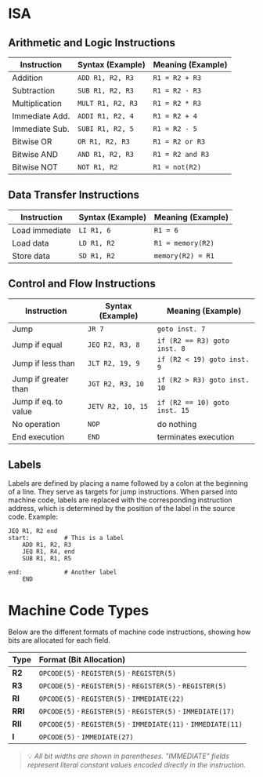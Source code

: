# ISA

## Arithmetic and Logic Instructions

| Instruction    | Syntax (Example)  | Meaning (Example) |
| -------------- | ----------------- | ----------------- |
| Addition       | `ADD R1, R2, R3`  | `R1 = R2 + R3`    |
| Subtraction    | `SUB R1, R2, R3`  | `R1 = R2 - R3`    |
| Multiplication | `MULT R1, R2, R3` | `R1 = R2 * R3`    |
| Immediate Add. | `ADDI R1, R2, 4`  | `R1 = R2 + 4`     |
| Immediate Sub. | `SUBI R1, R2, 5`  | `R1 = R2 - 5`     |
| Bitwise OR     | `OR R1, R2, R3`   | `R1 = R2 or R3`   |
| Bitwise AND    | `AND R1, R2, R3`  | `R1 = R2 and R3`  |
| Bitwise NOT    | `NOT R1, R2`      | `R1 = not(R2)`    |

## Data Transfer Instructions

| Instruction    | Syntax (Example) | Meaning (Example) |
| -------------- | ---------------- | ----------------- |
| Load immediate | `LI R1, 6`       | `R1 = 6`          |
| Load data      | `LD R1, R2`      | `R1 = memory(R2)` |
| Store data     | `SD R1, R2`      | `memory(R2) = R1` |

## Control and Flow Instructions

| Instruction          | Syntax (Example)  | Meaning (Example)             |
| -------------------- | ----------------- | ----------------------------- |
| Jump                 | `JR 7`            | `goto inst. 7`                |
| Jump if equal        | `JEQ R2, R3, 8`   | `if (R2 == R3) goto inst. 8`  |
| Jump if less than    | `JLT R2, 19, 9`   | `if (R2 < 19) goto inst. 9`   |
| Jump if greater than | `JGT R2, R3, 10`  | `if (R2 > R3) goto inst. 10`  |
| Jump if eq. to value | `JETV R2, 10, 15` | `if (R2 == 10) goto inst. 15` |
| No operation         | `NOP`             | do nothing                    |
| End execution        | `END`             | terminates execution          |

## Labels

Labels are defined by placing a name followed by a colon at the beginning of a line. They serve as targets for jump instructions.
When parsed into machine code, labels are replaced with the corresponding instruction address, which is determined by the position of the label in the source code.
Example:

```
JEQ R1, R2 end
start:          # This is a label
    ADD R1, R2, R3
    JEQ R1, R4, end
    SUB R1, R1, R5

end:            # Another label
    END
```

# Machine Code Types

Below are the different formats of machine code instructions, showing how bits are allocated for each field.

| **Type** | **Format (Bit Allocation)**                                     |
| :------- | :-------------------------------------------------------------- |
| **R2**   | `OPCODE(5)` · `REGISTER(5)` · `REGISTER(5)`                     |
| **R3**   | `OPCODE(5)` · `REGISTER(5)` · `REGISTER(5)` · `REGISTER(5)`     |
| **RI**   | `OPCODE(5)` · `REGISTER(5)` · `IMMEDIATE(22)`                   |
| **RRI**  | `OPCODE(5)` · `REGISTER(5)` · `REGISTER(5)` · `IMMEDIATE(17)`   |
| **RII**  | `OPCODE(5)` · `REGISTER(5)` · `IMMEDIATE(11)` · `IMMEDIATE(11)` |
| **I**    | `OPCODE(5)` · `IMMEDIATE(27)`                                   |

> 💡 _All bit widths are shown in parentheses. "IMMEDIATE" fields represent literal constant values encoded directly in the instruction._
